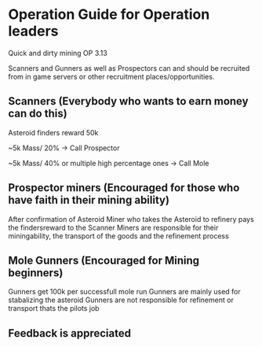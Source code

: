 # Operation Guide for Operation leaders

Quick and dirty mining OP 3.13

Scanners and Gunners as well as Prospectors can and should be recruited from in game servers or other recruitment places/opportunities.

## Scanners (Everybody who wants to earn money can do this)
Asteroid finders reward 50k

~5k Mass/ 20% -> Call Prospector

~5k Mass/ 40% or multiple high percentage ones -> Call Mole

## Prospector miners (Encouraged for those who have faith in their mining ability)
After confirmation of Asteroid Miner who takes the Asteroid to refinery pays the findersreward to the Scanner
Miners are responsible for their miningability, the transport of the goods and the refinement process

## Mole Gunners (Encouraged for Mining beginners)
Gunners get 100k per successfull mole run
Gunners are mainly used for stabalizing the asteroid
Gunners are not responsible for refinement or transport thats the pilots job

## Feedback is appreciated
